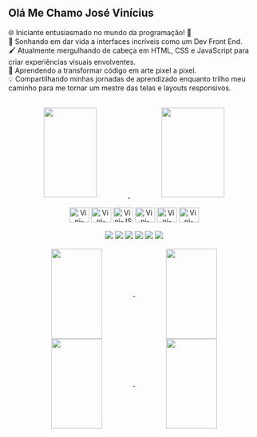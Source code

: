## Olá Me Chamo José Vinícius
🌐 Iniciante entusiasmado no mundo da programação! 🚀<br>
🎨 Sonhando em dar vida a interfaces incríveis como um Dev Front End.<br>
🖌️ Atualmente mergulhando de cabeça em HTML, CSS e JavaScript para criar experiências visuais envolventes.<br>
🎉 Aprendendo a transformar código em arte pixel a pixel.<br>
💡 Compartilhando minhas jornadas de aprendizado enquanto trilho meu caminho para me tornar um mestre das telas e layouts responsivos.<br><br>

<div align="center">
  <a href="https://github.com/jvinioliveira">
    <img height="180em" width="46%" src="https://github-readme-stats.vercel.app/api?username=jvinioliveira&show_icons=true&theme=shadow_red&rank_icon=github&custom_title=Minhas%20Estatísticas%20No%20GitHub">
    <img height="180em" width="50%" src="https://github-readme-stats.vercel.app/api/top-langs/?username=jvinioliveira&theme=shadow_red&custom_title=Linguagens%20Mais%20Utilizadas&layout=compact">
  </a>
</div>

<div style="display: inline_block;" align="center" ><br>
<img align="center" alt="Vini-Html" height="30" width="40" src="https://cdn.jsdelivr.net/gh/devicons/devicon/icons/html5/html5-original.svg">
<img align="center" alt="Vini-Css" height="30" width="40" src="https://cdn.jsdelivr.net/gh/devicons/devicon/icons/css3/css3-original.svg">
<img align="center" alt="Vini-JS" height="30" width="40" src="https://cdn.jsdelivr.net/gh/devicons/devicon/icons/javascript/javascript-original.svg">
<img align="center" alt="Vini-Sass" height="30" width="40" src="https://cdn.jsdelivr.net/gh/devicons/devicon/icons/sass/sass-original.svg">
<img align="center" alt="Vini-Python" height="30" width="40" src="https://cdn.jsdelivr.net/gh/devicons/devicon/icons/python/python-original.svg">
<img align="center" alt="Vini-BootStrap" height="30" width="40" src="https://cdn.jsdelivr.net/gh/devicons/devicon/icons/bootstrap/bootstrap-original.svg">
</div>
<br>
<div align="center">
  <a href="https://www.linkedin.com/in/jvinioliveira/" target="_blank"><img src="https://img.shields.io/badge/LinkedIn-0077B5?style=for-the-badge&logo=linkedin&logoColor=white""></a>
  <a href="mailto:jvinicius_andrade@hotmail.com?subject=&body=" target="_blank"><img src="https://img.shields.io/badge/Microsoft_Outlook-0078D4?style=for-the-badge&logo=microsoft-outlook&logoColor=white""></a>
  <a href="https://api.whatsapp.com/send?1=pt_BR&phone=5592992139057" target="_blank"><img src="https://img.shields.io/badge/WhatsApp-25D366?style=for-the-badge&logo=whatsapp&logoColor=white""></a>
  <a href="https://t.me/vnz_br" target="_blank"><img src="https://img.shields.io/badge/Telegram-2CA5E0?style=for-the-badge&logo=telegram&logoColor=white"></a>
  <a href="https://twitter.com/jvini_br" target="_blank"><img src="https://img.shields.io/badge/X-000?style=for-the-badge&logo=X&logoColor=000&color=fff"></a>
  <a href="https://discord.com/channels/@me455550334853709834" target="_blank"><img src="https://img.shields.io/badge/Discord-7289DA?style=for-the-badge&logo=discord&logoColor=white"></a>
</div>
<br>
<div align="center">
  <a href="https://github.com/jvinioliveira?tab=repositories">
  <img height="180em" width="45%" gap="20px" align="center" src="https://github-readme-stats.vercel.app/api/pin/?username=jvinioliveira&repo=jvinioliveira&theme=shadow_red">
  <img height="180em" width="45%" align="center" src="https://github-readme-stats.vercel.app/api/pin/?username=jvinioliveira&repo=landingPageBalleBot&theme=shadow_red">
  <img height="180em" width="45%" align="center" src="https://github-readme-stats.vercel.app/api/pin/?username=jvinioliveira&repo=projectPortfolio&theme=shadow_red">
  <img height="180em" width="45%" align="center" src="https://github-readme-stats.vercel.app/api/pin/?username=jvinioliveira&repo=projetoBootstrap&theme=shadow_red">
  </a>
</div>
